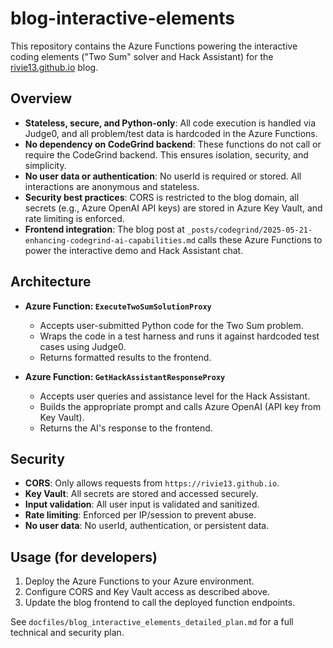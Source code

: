 # blog-interactive-elements

This repository contains the Azure Functions powering the interactive coding elements ("Two Sum" solver and Hack Assistant) for the [rivie13.github.io](https://rivie13.github.io) blog.

## Overview

- **Stateless, secure, and Python-only**: All code execution is handled via Judge0, and all problem/test data is hardcoded in the Azure Functions.
- **No dependency on CodeGrind backend**: These functions do not call or require the CodeGrind backend. This ensures isolation, security, and simplicity.
- **No user data or authentication**: No userId is required or stored. All interactions are anonymous and stateless.
- **Security best practices**: CORS is restricted to the blog domain, all secrets (e.g., Azure OpenAI API keys) are stored in Azure Key Vault, and rate limiting is enforced.
- **Frontend integration**: The blog post at `_posts/codegrind/2025-05-21-enhancing-codegrind-ai-capabilities.md` calls these Azure Functions to power the interactive demo and Hack Assistant chat.

## Architecture

- **Azure Function: `ExecuteTwoSumSolutionProxy`**
  - Accepts user-submitted Python code for the Two Sum problem.
  - Wraps the code in a test harness and runs it against hardcoded test cases using Judge0.
  - Returns formatted results to the frontend.

- **Azure Function: `GetHackAssistantResponseProxy`**
  - Accepts user queries and assistance level for the Hack Assistant.
  - Builds the appropriate prompt and calls Azure OpenAI (API key from Key Vault).
  - Returns the AI's response to the frontend.

## Security

- **CORS**: Only allows requests from `https://rivie13.github.io`.
- **Key Vault**: All secrets are stored and accessed securely.
- **Input validation**: All user input is validated and sanitized.
- **Rate limiting**: Enforced per IP/session to prevent abuse.
- **No user data**: No userId, authentication, or persistent data.

## Usage (for developers)

1. Deploy the Azure Functions to your Azure environment.
2. Configure CORS and Key Vault access as described above.
3. Update the blog frontend to call the deployed function endpoints.

See `docfiles/blog_interactive_elements_detailed_plan.md` for a full technical and security plan.
